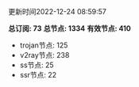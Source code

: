 更新时间2022-12-24 08:59:57

**总订阅: 73**
**总节点: 1334**
**有效节点: 410**
- trojan节点: 125
- v2ray节点: 238
- ss节点: 25
- ssr节点: 22
